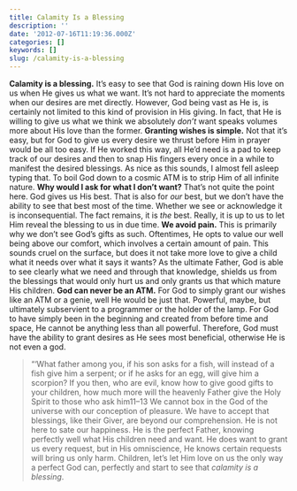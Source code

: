 ```yaml
---
title: Calamity Is a Blessing
description: ''
date: '2012-07-16T11:19:36.000Z'
categories: []
keywords: []
slug: /calamity-is-a-blessing
---
```

**Calamity is a blessing.** It’s easy to see that God is raining down His love on us when He gives us what we want. It’s not hard to appreciate the moments when our desires are met directly. However, God being vast as He is, is certainly not limited to this kind of provision in His giving. In fact, that He is willing to give us what we think we absolutely _don’t_ want speaks volumes more about His love than the former.
**Granting wishes is simple.** Not that it’s easy, but for God to give us every desire we thrust before Him in prayer would be all too easy. If He worked this way, all He’d need is a pad to keep track of our desires and then to snap His fingers every once in a while to manifest the desired blessings. As nice as this sounds, I almost fell asleep typing that. To boil God down to a cosmic ATM is to strip Him of all infinite nature.
**Why would I ask for what I don’t want?** That’s not quite the point here. God gives us His best. That is also for _our_ best, but we don’t have the ability to see that best most of the time. Whether we see or acknowledge it is inconsequential. The fact remains, it is _the_ best. Really, it is up to us to let Him reveal the blessing to us in due time.
**We avoid pain.** This is primarily why we don’t see God’s gifts as such. Oftentimes, He opts to value our well being above our comfort, which involves a certain amount of pain. This sounds cruel on the surface, but does it not take more love to give a child what it needs over what it says it wants? As the ultimate Father, God is able to see clearly what we need and through that knowledge, shields us from the blessings that would only hurt us and only grants us that which mature His children.
**God can never be an ATM.** For God to simply grant our wishes like an ATM or a genie, well He would be just that. Powerful, maybe, but ultimately subservient to a programmer or the holder of the lamp. For God to have simply been in the beginning and created from before time and space, He cannot be anything less than all powerful. Therefore, God must have the ability to grant desires as He sees most beneficial, otherwise He is not even a god.
> “‘What father among you, if his son asks for a fish, will instead of a fish give him a serpent; or if he asks for an egg, will give him a scorpion? If you then, who are evil, know how to give good gifts to your children, how much more will the heavenly Father give the Holy Spirit to those who ask him11–13
We cannot box in the God of the universe with our conception of pleasure. We have to accept that blessings, like their Giver, are beyond our comprehension. He is not here to sate our happiness. He is the perfect Father, knowing perfectly well what His children need and want. He does want to grant us every request, but in His omniscience, He knows certain requests will bring us only harm. Children, let’s let Him love on us the only way a perfect God can, perfectly and start to see that _calamity is a blessing_.
